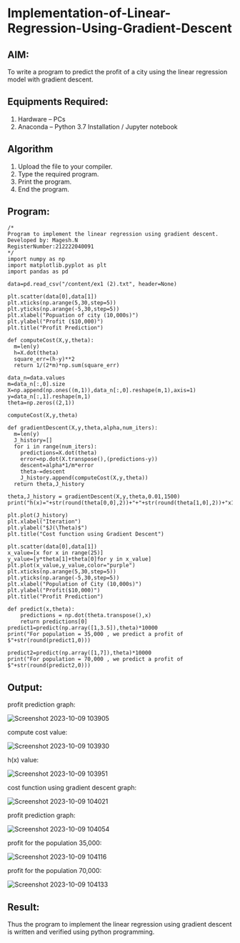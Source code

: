 # Implementation-of-Linear-Regression-Using-Gradient-Descent

## AIM:
To write a program to predict the profit of a city using the linear regression model with gradient descent.

## Equipments Required:
1. Hardware – PCs
2. Anaconda – Python 3.7 Installation / Jupyter notebook

## Algorithm
1. Upload the file to your compiler.
2. Type the required program.
3. Print the program.
4. End the program.

## Program:
```
/*
Program to implement the linear regression using gradient descent.
Developed by: Magesh.N
RegisterNumber:212222040091  
*/
import numpy as np
import matplotlib.pyplot as plt
import pandas as pd

data=pd.read_csv("/content/ex1 (2).txt", header=None)

plt.scatter(data[0],data[1])
plt.xticks(np.arange(5,30,step=5))
plt.yticks(np.arange(-5,30,step=5))
plt.xlabel("Popuation of city (10,000s)")
plt.ylabel("Profit ($10,000)")
plt.title("Profit Prediction")

def computeCost(X,y,theta):
  m=len(y)
  h=X.dot(theta)
  square_err=(h-y)**2
  return 1/(2*m)*np.sum(square_err)

data_n=data.values
m=data_n[:,0].size
X=np.append(np.ones((m,1)),data_n[:,0].reshape(m,1),axis=1)
y=data_n[:,1].reshape(m,1)
theta=np.zeros((2,1))

computeCost(X,y,theta)

def gradientDescent(X,y,theta,alpha,num_iters):
  m=len(y)
  J_history=[]
  for i in range(num_iters):
    predictions=X.dot(theta)
    error=np.dot(X.transpose(),(predictions-y))
    descent=alpha*1/m*error
    theta-=descent
    J_history.append(computeCost(X,y,theta))
  return theta,J_history

theta,J_history = gradientDescent(X,y,theta,0.01,1500)
print("h(x)="+str(round(theta[0,0],2))+"+"+str(round(theta[1,0],2))+"x1")

plt.plot(J_history)
plt.xlabel("Iteration")
plt.ylabel("$J(\Theta)$")
plt.title("Cost function using Gradient Descent")

plt.scatter(data[0],data[1])
x_value=[x for x in range(25)]
y_value=[y*theta[1]+theta[0]for y in x_value]
plt.plot(x_value,y_value,color="purple")
plt.xticks(np.arange(5,30,step=5))
plt.yticks(np.arange(-5,30,step=5))
plt.xlabel("Population of City (10,000s)")
plt.ylabel("Profit($10,000)")
plt.title("Profit Prediction")

def predict(x,theta):
    predictions = np.dot(theta.transpose(),x)
    return predictions[0]
predict1=predict(np.array([1,3.5]),theta)*10000
print("For population = 35,000 , we predict a profit of $"+str(round(predict1,0)))

predict2=predict(np.array([1,7]),theta)*10000
print("For population = 70,000 , we predict a profit of $"+str(round(predict2,0)))

```

## Output:
profit prediction graph:

![Screenshot 2023-10-09 103905](https://github.com/22008496/Implementation-of-Linear-Regression-Using-Gradient-Descent/assets/119476113/5a3b212d-517c-4aea-a12b-faa2fdbf8fe5)

compute cost value:

![Screenshot 2023-10-09 103930](https://github.com/22008496/Implementation-of-Linear-Regression-Using-Gradient-Descent/assets/119476113/e142b373-6106-4810-8a24-69f2f7c4f851)

h(x) value:

![Screenshot 2023-10-09 103951](https://github.com/22008496/Implementation-of-Linear-Regression-Using-Gradient-Descent/assets/119476113/cc02f4e8-95d5-4558-9817-4d9486bd4a74)

cost function using gradient descent graph:

![Screenshot 2023-10-09 104021](https://github.com/22008496/Implementation-of-Linear-Regression-Using-Gradient-Descent/assets/119476113/0debf3e4-c3a7-4a62-99ee-c5274a699a0e)

profit prediction graph:

![Screenshot 2023-10-09 104054](https://github.com/22008496/Implementation-of-Linear-Regression-Using-Gradient-Descent/assets/119476113/234301af-d52e-43ec-992c-7c3e2f518e99)

profit for the population 35,000:

![Screenshot 2023-10-09 104116](https://github.com/22008496/Implementation-of-Linear-Regression-Using-Gradient-Descent/assets/119476113/3c751750-9333-46fa-a5ba-f6d2553a8545)

profit for the population 70,000:

![Screenshot 2023-10-09 104133](https://github.com/22008496/Implementation-of-Linear-Regression-Using-Gradient-Descent/assets/119476113/ec6fd3c9-79e8-4bf9-aa21-95becf12b0cf)




## Result:
Thus the program to implement the linear regression using gradient descent is written and verified using python programming.
